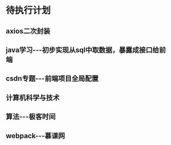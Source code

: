 # 待执行计划

## axios二次封装

## java学习---初步实现从sql中取数据，暴露成接口给前端

## csdn专题---前端项目全局配置

## 计算机科学与技术

## 算法---极客时间

## webpack---慕课网
